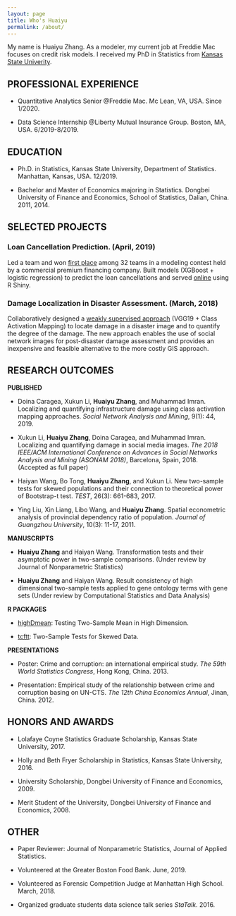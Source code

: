 ```yaml
---
layout: page
title: Who's Huaiyu
permalink: /about/
---
```


My name is Huaiyu Zhang. As a modeler, my current job at Freddie Mac focuses on credit risk models. I received my PhD in Statistics from [Kansas State Univerity](https://www.k-state.edu/).

## PROFESSIONAL EXPERIENCE

- Quantitative Analytics Senior @Freddie Mac. Mc Lean, VA, USA. Since 1/2020.

- Data Science Internship @Liberty Mutual Insurance Group. Boston, MA, USA. 6/2019-8/2019.


## EDUCATION

- Ph.D. in Statistics, Kansas State University, Department of Statistics. Manhattan, Kansas, USA. 12/2019.

- Bachelor and Master of Economics majoring in Statistics. Dongbei University of Finance and Economics, School of Statistics, Dalian, China. 2011, 2014.



## SELECTED PROJECTS

### Loan Cancellation Prediction. (April, 2019)

Led a team and won [first place](https://www.k-state.edu/stats/news/2019DataScienceContestWinners.html) among 32 teams in a modeling contest held by a commercial premium financing company. Built models (XGBoost + logistic regression) to predict the loan cancellations and served [online](https://datacats.shinyapps.io/ipfs/)  using R Shiny.

### Damage Localization in Disaster Assessment. (March, 2018)
Collaboratively designed a [weakly supervised approach](https://arxiv.org/pdf/1806.07378v1.pdf) (VGG19 + Class Activation Mapping) to locate damage in a disaster image and to quantify the degree of the damage. The new approach enables the use of social network images for	post-disaster damage assessment and provides an inexpensive	and feasible alternative to the more costly GIS approach. 

## RESEARCH OUTCOMES

**PUBLISHED**

- Doina Caragea, Xukun Li, **Huaiyu Zhang**, and Muhammad Imran. Localizing and quantifying infrastructure damage using class activation mapping approaches. *Social Network Analysis and Mining*, 9(1): 44, 2019.

- Xukun Li, **Huaiyu Zhang**, Doina Caragea, and Muhammad Imran. Localizing and quantifying damage in social media images. *The 2018 IEEE/ACM International Conference on Advances in Social Networks Analysis and Mining (ASONAM 2018)*, Barcelona, Spain, 2018. (Accepted as full paper)

- Haiyan Wang, Bo Tong, **Huaiyu Zhang**, and Xukun Li. New two-sample tests for skewed populations and their connection to theoretical power of Bootstrap-t test. *TEST*, 26(3): 661-683, 2017. 

- Ying Liu, Xin Liang, Libo Wang, and **Huaiyu Zhang**. Spatial econometric analysis of provincial dependency ratio of population. *Journal of Guangzhou University*, 10(3): 11-17, 2011.  	

**MANUSCRIPTS**

- **Huaiyu Zhang** and Haiyan Wang. Transformation tests and their asymptotic power in two-sample comparisons. (Under review by Journal of Nonparametric Statistics)

- **Huaiyu Zhang** and Haiyan Wang. Result consistency of high dimensional two-sample tests applied to gene ontology terms with gene sets (Under review by Computational Statistics and Data Analysis)

**R PACKAGES**

- [highDmean](https://cran.r-project.org/web/packages/highDmean/index.html): Testing Two-Sample Mean in High Dimension.

- [tcftt](https://cran.r-project.org/web/packages/tcftt/index.html): Two-Sample Tests for Skewed Data.


**PRESENTATIONS**

- Poster: Crime and corruption: an international empirical study. *The 59th World Statistics Congress*, Hong Kong, China. 2013.	

- Presentation: Empirical study of the relationship between crime and corruption basing on UN-CTS. *The 12th China Economics Annual*, Jinan, China. 2012.

## HONORS AND AWARDS
- Lolafaye Coyne Statistics Graduate Scholarship, Kansas State University, 2017.

- Holly and Beth Fryer Scholarship in Statistics, Kansas State University, 2016.

- University Scholarship, Dongbei University of Finance and Economics, 2009.

- Merit Student of the University, Dongbei University of Finance and Economics, 2008.


## OTHER 

- Paper Reviewer: Journal of Nonparametric Statistics, Journal of Applied Statistics.

- Volunteered at the Greater Boston Food Bank. June, 2019.
 	
- Volunteered as Forensic Competition Judge at Manhattan High School. March, 2018.
 	
- Organized graduate students data science talk series *StaTalk*. 2016.


